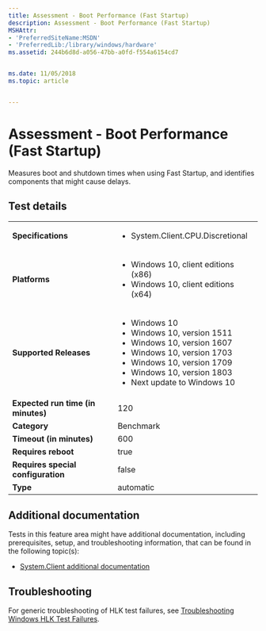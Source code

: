 ```yaml
---
title: Assessment - Boot Performance (Fast Startup)
description: Assessment - Boot Performance (Fast Startup)
MSHAttr:
- 'PreferredSiteName:MSDN'
- 'PreferredLib:/library/windows/hardware'
ms.assetid: 244b6d8d-a056-47bb-a0fd-f554a6154cd7


ms.date: 11/05/2018
ms.topic: article


---
```


# <span id="p_hlk_test.d1408edb-a6f1-4f70-893f-0dddb24da463"></span>Assessment - Boot Performance (Fast Startup)


Measures boot and shutdown times when using Fast Startup, and identifies components that might cause delays.

## Test details

|||
|---|---|
| **Specifications**  | <ul><li>System.Client.CPU.Discretional</li></ul> |  
| **Platforms**   | <ul><li>Windows 10, client editions (x86)</li><li>Windows 10, client editions (x64)</li></ul> |
| **Supported Releases** | <ul><li>Windows 10</li><li>Windows 10, version 1511</li><li>Windows 10, version 1607</li><li>Windows 10, version 1703</li><li>Windows 10, version 1709</li><li>Windows 10, version 1803</li><li>Next update to Windows 10</li></ul> |
|**Expected run time (in minutes)**| 120 |
|**Category**| Benchmark |
|**Timeout (in minutes)**| 600 |
|**Requires reboot**| true |
|**Requires special configuration**| false |
|**Type**| automatic |



## <span id="Additional_documentation"></span><span id="additional_documentation"></span><span id="ADDITIONAL_DOCUMENTATION"></span>Additional documentation


Tests in this feature area might have additional documentation, including prerequisites, setup, and troubleshooting information, that can be found in the following topic(s):

-   [System.Client additional documentation](system-client-additional-documentation.md)

## <span id="Troubleshooting"></span><span id="troubleshooting"></span><span id="TROUBLESHOOTING"></span>Troubleshooting


For generic troubleshooting of HLK test failures, see [Troubleshooting Windows HLK Test Failures](../user/troubleshooting-windows-hlk-test-failures.md).










